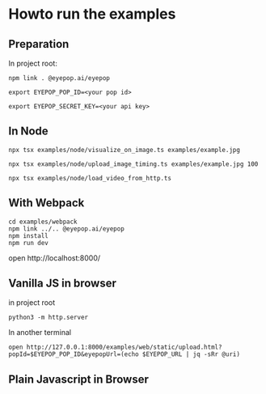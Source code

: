 # Howto run the examples
## Preparation
In project root:
```shell
npm link . @eyepop.ai/eyepop
```
```shell
export EYEPOP_POP_ID=<your pop id>
```
```shell
export EYEPOP_SECRET_KEY=<your api key>
```
## In Node
```shell
npx tsx examples/node/visualize_on_image.ts examples/example.jpg
```
```shell
npx tsx examples/node/upload_image_timing.ts examples/example.jpg 100
```
```shell
npx tsx examples/node/load_video_from_http.ts
```
## With Webpack
```shell
cd examples/webpack
npm link ../.. @eyepop.ai/eyepop
npm install
npm run dev
```
open http://localhost:8000/
## Vanilla JS in browser
in project root
```shell
python3 -m http.server 
```
In another terminal
```shell
open http://127.0.0.1:8000/examples/web/static/upload.html?popId=$EYEPOP_POP_ID&eyepopUrl=(echo $EYEPOP_URL | jq -sRr @uri)
```
## Plain Javascript in Browser

